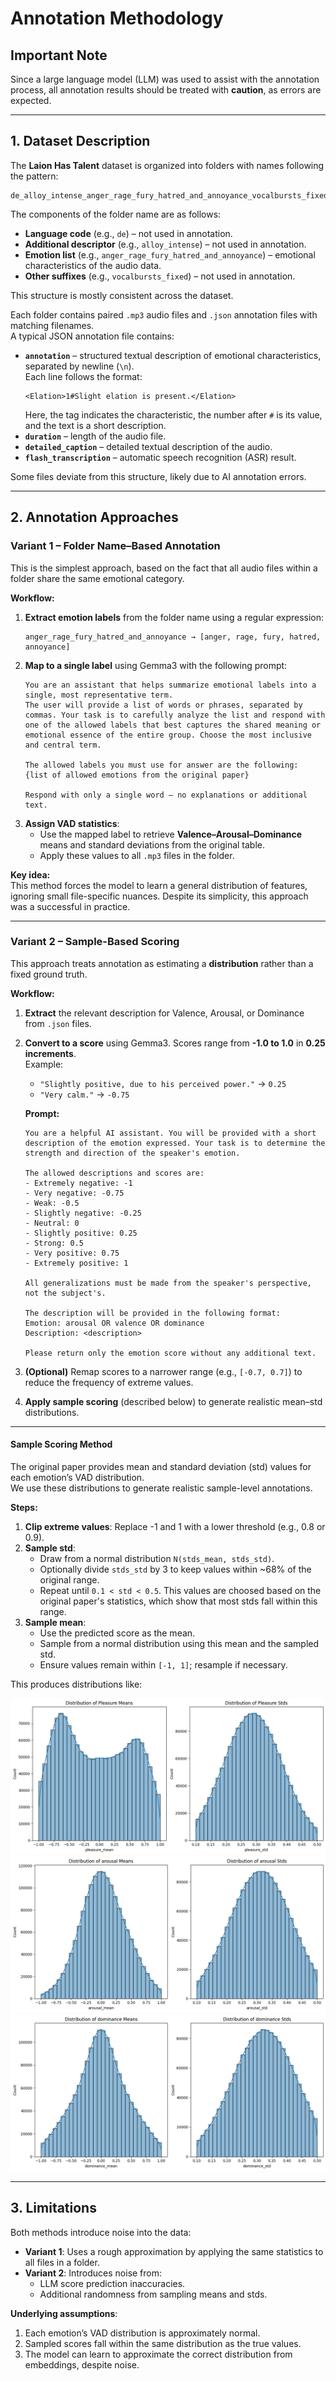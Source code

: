 # Annotation Methodology

## Important Note
Since a large language model (LLM) was used to assist with the annotation process, all annotation results should be treated with **caution**, as errors are expected.

---

## 1. Dataset Description
The **Laion Has Talent** dataset is organized into folders with names following the pattern:

```
de_alloy_intense_anger_rage_fury_hatred_and_annoyance_vocalbursts_fixed
```

The components of the folder name are as follows:
- **Language code** (e.g., `de`) – not used in annotation.
- **Additional descriptor** (e.g., `alloy_intense`) – not used in annotation.
- **Emotion list** (e.g., `anger_rage_fury_hatred_and_annoyance`) – emotional characteristics of the audio data.
- **Other suffixes** (e.g., `vocalbursts_fixed`) – not used in annotation.

This structure is mostly consistent across the dataset.

Each folder contains paired `.mp3` audio files and `.json` annotation files with matching filenames.  
A typical JSON annotation file contains:
- **`annotation`** – structured textual description of emotional characteristics, separated by newline (`\n`).  
  Each line follows the format:  
  ```
  <Elation>1#Slight elation is present.</Elation>
  ```
  Here, the tag indicates the characteristic, the number after `#` is its value, and the text is a short description.
- **`duration`** – length of the audio file.
- **`detailed_caption`** – detailed textual description of the audio.
- **`flash_transcription`** – automatic speech recognition (ASR) result.

Some files deviate from this structure, likely due to AI annotation errors.

---

## 2. Annotation Approaches

### Variant 1 – Folder Name–Based Annotation
This is the simplest approach, based on the fact that all audio files within a folder share the same emotional category.

**Workflow:**
1. **Extract emotion labels** from the folder name using a regular expression:  
   ```
   anger_rage_fury_hatred_and_annoyance → [anger, rage, fury, hatred, annoyance]
   ```
2. **Map to a single label** using Gemma3 with the following prompt:
   ```text
   You are an assistant that helps summarize emotional labels into a single, most representative term.
   The user will provide a list of words or phrases, separated by commas. Your task is to carefully analyze the list and respond with one of the allowed labels that best captures the shared meaning or emotional essence of the entire group. Choose the most inclusive and central term.

   The allowed labels you must use for answer are the following:
   {list of allowed emotions from the original paper}

   Respond with only a single word — no explanations or additional text.
   ```
3. **Assign VAD statistics**:  
   - Use the mapped label to retrieve **Valence–Arousal–Dominance** means and standard deviations from the original table.
   - Apply these values to all `.mp3` files in the folder.

**Key idea:**  
This method forces the model to learn a general distribution of features, ignoring small file-specific nuances. Despite its simplicity, this approach was a successful in practice.

---

### Variant 2 – Sample-Based Scoring
This approach treats annotation as estimating a **distribution** rather than a fixed ground truth.

**Workflow:**
1. **Extract** the relevant description for Valence, Arousal, or Dominance from `.json` files.
2. **Convert to a score** using Gemma3. Scores range from **-1.0 to 1.0** in **0.25 increments**.  
   Example:
   - `"Slightly positive, due to his perceived power."` → `0.25`
   - `"Very calm."` → `-0.75`
   
   **Prompt:**
   ```text
   You are a helpful AI assistant. You will be provided with a short description of the emotion expressed. Your task is to determine the strength and direction of the speaker's emotion.

   The allowed descriptions and scores are:
   - Extremely negative: -1
   - Very negative: -0.75
   - Weak: -0.5
   - Slightly negative: -0.25
   - Neutral: 0
   - Slightly positive: 0.25
   - Strong: 0.5
   - Very positive: 0.75
   - Extremely positive: 1

   All generalizations must be made from the speaker's perspective, not the subject's.

   The description will be provided in the following format:
   Emotion: arousal OR valence OR dominance
   Description: <description>

   Please return only the emotion score without any additional text.
   ```
3. **(Optional)** Remap scores to a narrower range (e.g., `[-0.7, 0.7]`) to reduce the frequency of extreme values.
4. **Apply sample scoring** (described below) to generate realistic mean–std distributions.

---

#### Sample Scoring Method
The original paper provides mean and standard deviation (std) values for each emotion’s VAD distribution.  
We use these distributions to generate realistic sample-level annotations.

**Steps:**
1. **Clip extreme values**: Replace -1 and 1 with a lower threshold (e.g., 0.8 or 0.9).
2. **Sample std**:
   - Draw from a normal distribution `N(stds_mean, stds_std)`.
   - Optionally divide `stds_std` by 3 to keep values within ~68% of the original range.
   - Repeat until `0.1 < std < 0.5`. This values are choosed based on the original paper's statistics, which show that most stds fall within this range.
3. **Sample mean**:
   - Use the predicted score as the mean.
   - Sample from a normal distribution using this mean and the sampled std.
   - Ensure values remain within `[-1, 1]`; resample if necessary.

This produces distributions like:

![Pleasure Mean and Std Distribution](images/laion_pleasure_distribution.png)  
![Arousal Mean and Std Distribution](images/laion_arousal_distribution.png)  
![Dominance Mean and Std Distribution](images/laion_dominance_distribution.png)

---

## 3. Limitations
Both methods introduce noise into the data:
- **Variant 1**: Uses a rough approximation by applying the same statistics to all files in a folder.
- **Variant 2**: Introduces noise from:
  - LLM score prediction inaccuracies.
  - Additional randomness from sampling means and stds.

**Underlying assumptions**:
1. Each emotion’s VAD distribution is approximately normal.
2. Sampled scores fall within the same distribution as the true values.
3. The model can learn to approximate the correct distribution from embeddings, despite noise.

